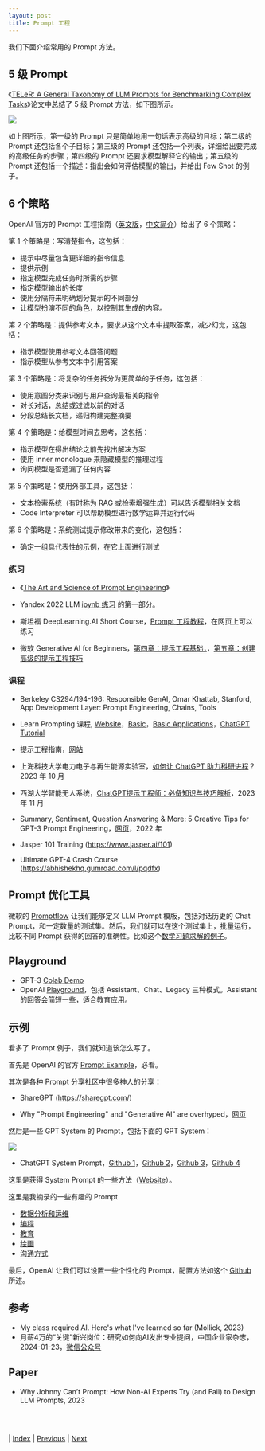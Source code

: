 ```yaml
---
layout: post
title: Prompt 工程
---
```


我们下面介绍常用的 Prompt 方法。

## 5 级 Prompt

《[TELeR: A General Taxonomy of LLM Prompts for Benchmarking Complex Tasks](https://arxiv.org/pdf/2305.11430.pdf)》论文中总结了 5 级 Prompt 方法，如下图所示。

![](fig/5-level.png)

如上图所示，第一级的 Prompt 只是简单地用一句话表示高级的目标；第二级的 Prompt 还包括各个子目标；第三级的 Prompt 还包括一个列表，详细给出要完成的高级任务的步骤；第四级的 Prompt 还要求模型解释它的输出；第五级的 Prompt 还包括一个描述：指出会如何评估模型的输出，并给出 Few Shot 的例子。

## 6 个策略

OpenAI 官方的 Prompt 工程指南（[英文版](https://platform.openai.com/docs/guides/prompt-engineering)，[中文简介](https://mp.weixin.qq.com/s/4HMdDXFdAanrCwZyAZcNXg)）给出了 6 个策略：

第 1 个策略是：写清楚指令，这包括：
- 提示中尽量包含更详细的指令信息
- 提供示例
- 指定模型完成任务时所需的步骤
- 指定模型输出的长度
- 使用分隔符来明确划分提示的不同部分
- 让模型扮演不同的角色，以控制其生成的内容。

第 2 个策略是：提供参考文本，要求从这个文本中提取答案，减少幻觉，这包括：
- 指示模型使用参考文本回答问题
- 指示模型从参考文本中引用答案

第 3 个策略是：将复杂的任务拆分为更简单的子任务，这包括：
- 使用意图分类来识别与用户查询最相关的指令
- 对长对话，总结或过滤以前的对话
- 分段总结长文档，递归构建完整摘要

第 4 个策略是：给模型时间去思考，这包括：
- 指示模型在得出结论之前先找出解决方案
- 使用 inner monologue 来隐藏模型的推理过程
- 询问模型是否遗漏了任何内容

第 5 个策略是：使用外部工具，这包括：
- 文本检索系统（有时称为 RAG 或检索增强生成）可以告诉模型相关文档
- Code Interpreter 可以帮助模型进行数学运算并运行代码

第 6 个策略是：系统测试提示修改带来的变化，这包括：
- 确定一组具代表性的示例，在它上面进行测试

### 练习

- 《[The Art and Science of Prompt Engineering](https://wandb.ai/darek/llmapps/reports/The-Art-and-Science-of-Prompt-Engineering--Vmlldzo1MzM1NDMy)》

- Yandex 2022 LLM [ipynb 练习](https://github.com/yandexdataschool/nlp_course/blob/2022/week08_llm/practice.ipynb) 的第一部分。

- 斯坦福 DeepLearning.AI Short Course，[Prompt 工程教程](https://learn.deeplearning.ai/chatgpt-prompt-eng/lesson/1/introduction)，在网页上可以练习

- 微软 Generative AI for Beginners，[第四章：提示工程基础，](https://github.com/microsoft/generative-ai-for-beginners/blob/main/04-prompt-engineering-fundamentals/translations/cn/README.md?WT.mc_id=academic-105485-koreyst)，[第五章：创建高级的提示工程技巧](https://github.com/microsoft/generative-ai-for-beginners/blob/main/05-advanced-prompts/translations/cn/README.md?WT.mc_id=academic-105485-koreyst)

### 课程

- Berkeley CS294/194-196: Responsible GenAI, Omar Khattab, Stanford, App Development Layer: Prompt Engineering, Chains, Tools

- Learn Prompting 课程, [Website](https://learnprompting.org/docs/intro)，[Basic](https://learnprompting.org/docs/category/-basics)，[Basic Applications](https://learnprompting.org/docs/category/-basic-applications)，[ChatGPT Tutorial](https://learningprompt.wiki/docs/chatgpt-learning-path) 

- 提示工程指南，[网站](https://www.promptingguide.ai/)

- 上海科技大学电力电子与再生能源实验室，[如何让 ChatGPT 助力科研进程](https://zhuanlan.zhihu.com/p/662192875)？2023 年 10 月

- 西湖大学智能无人系统，[ChatGPT提示工程师：必备知识与技巧解析](https://www.bilibili.com/read/cv27830700/)，2023 年 11 月

- Summary, Sentiment, Question Answering & More: 5 Creative Tips for GPT-3 Prompt Engineering，[网页](https://wandb.ai/ivangoncharov/GPT-3/reports/Summary-Sentiment-Question-Answering-More-5-Creative-Tips-for-GPT-3-Prompt-Engineering--VmlldzoxODY0Nzky)，2022 年

- Jasper 101 Training (https://www.jasper.ai/101)

- Ultimate GPT-4 Crash Course (https://abhishekhq.gumroad.com/l/pqdfx)

## Prompt 优化工具

微软的 [Promptflow](https://github.com/microsoft/promptflow) 让我们能够定义 LLM Prompt 模版，包括对话历史的 Chat Prompt，和一定数量的测试集。然后，我们就可以在这个测试集上，批量运行，比较不同 Prompt 获得的回答的准确性。比如这个[数学习题求解的例子](https://github.com/microsoft/promptflow/blob/main/examples/tutorials/flow-fine-tuning-evaluation/promptflow-quality-improvement.md)。

## Playground

- GPT-3 [Colab Demo](https://colab.research.google.com/drive/16WRWYYoulZrR0FLQqjoRNoxL7frtBZ1c?usp=sharing)
- OpenAI [Playground](https://platform.openai.com/playground)，包括 Assistant、Chat、Legacy 三种模式。Assistant 的回答会简短一些，适合教育应用。

## 示例

看多了 Prompt 例子，我们就知道该怎么写了。

首先是 OpenAI 的官方 [Prompt Example](https://platform.openai.com/examples)，必看。

其次是各种 Prompt 分享社区中很多神人的分享：

- ShareGPT (https://sharegpt.com/)

- Why "Prompt Engineering" and "Generative AI" are overhyped，[网页](https://www.latent.space/p/why-prompt-engineering-and-generative)

然后是一些 GPT System 的 Prompt，包括下面的 GPT System：

![](./fig/misc-app.jpg)

- ChatGPT System Prompt，[Github 1](https://github.com/LouisShark/chatgpt_system_prompt)，[Github 2](https://github.com/spdustin/ChatGPT-AutoExpert/blob/main/_system-prompts/gpts/README.md)，[Github 3](https://github.com/linexjlin/GPTs)，[Github 4](https://github.com/mustvlad/ChatGPT-System-Prompts/)

这里是获得 System Prompt 的一些方法（[Website](https://zhuanlan.zhihu.com/p/667229277)）。

这里是我摘录的一些有趣的 Prompt
- [数据分析和运维](3-10-prompt-aiops.md)
- [编程](3-10-prompt-coding.md)
- [教育](3-10-prompt-edu.md)
- [绘画](3-10-prompt-vision.md)
- [沟通方式](3-10-prompt-style.md)

最后，OpenAI 让我们可以设置一些个性化的 Prompt，配置方法如这个 [Github](https://github.com/spdustin/ChatGPT-AutoExpert/) 所述。

## 参考

- My class required AI. Here's what I've learned so far (Mollick, 2023)
- 月薪4万的“关键”新兴岗位：研究如何向AI发出专业提问，中国企业家杂志，2024-01-23，[微信公众号](https://mp.weixin.qq.com/s/tabh8Pkcvrvy7_qe6niJ4A)

## Paper

- Why Johnny Can’t Prompt: How Non-AI Experts Try (and Fail) to Design LLM Prompts, 2023

##
<br/>

| [Index](./) | [Previous](3-1-run) | [Next](3-10-prompt-analysis)
